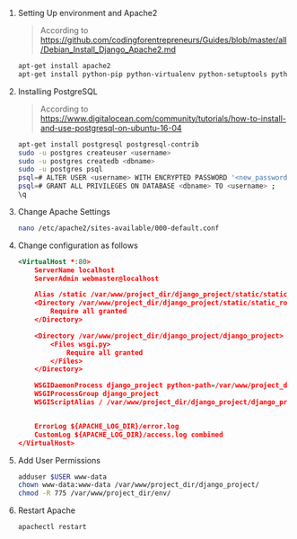 1. Setting Up environment and Apache2
    > According to https://github.com/codingforentrepreneurs/Guides/blob/master/all/Debian_Install_Django_Apache2.md
    ```bash
    apt-get install apache2
    apt-get install python-pip python-virtualenv python-setuptools python-dev build-essentialapt-get install libapache2-mod-wsgi-py3
    ```

2. Installing PostgreSQL
    > According to https://www.digitalocean.com/community/tutorials/how-to-install-and-use-postgresql-on-ubuntu-16-04
    ```bash
    apt-get install postgresql postgresql-contrib
    sudo -u postgres createuser <username>
    sudo -u postgres createdb <dbname>
    sudo -u postgres psql
    psql=# ALTER USER <username> WITH ENCRYPTED PASSWORD '<new_password>';
    psql=# GRANT ALL PRIVILEGES ON DATABASE <dbname> TO <username> ;
    \q
    ```

3. Change Apache Settings
    ```bash
    nano /etc/apache2/sites-available/000-default.conf
    ```

4. Change configuration as follows
    ```xml
    <VirtualHost *:80>
        ServerName localhost
        ServerAdmin webmaster@localhost

        Alias /static /var/www/project_dir/django_project/static/static_root
        <Directory /var/www/project_dir/django_project/static/static_root>
            Require all granted
        </Directory>

        <Directory /var/www/project_dir/django_project/django_project>
            <Files wsgi.py>
                Require all granted
            </Files>
        </Directory>

        WSGIDaemonProcess django_project python-path=/var/www/project_dir/env/lib/python3.6/site-packages python-home=/var/www/project_dir/django_project
        WSGIProcessGroup django_project
        WSGIScriptAlias / /var/www/project_dir/django_project/django_project/wsgi.py


        ErrorLog ${APACHE_LOG_DIR}/error.log
        CustomLog ${APACHE_LOG_DIR}/access.log combined
    </VirtualHost>
    ```

5. Add User Permissions 
    ```bash
    adduser $USER www-data
    chown www-data:www-data /var/www/project_dir/django_project/
    chmod -R 775 /var/www/project_dir/env/
    ```

6. Restart Apache
    ```bash
    apachectl restart
    ```
